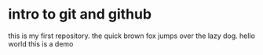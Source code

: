 # intro to git and github

this is my first repository.
the quick brown fox jumps over the lazy dog.
hello world
this is a demo 